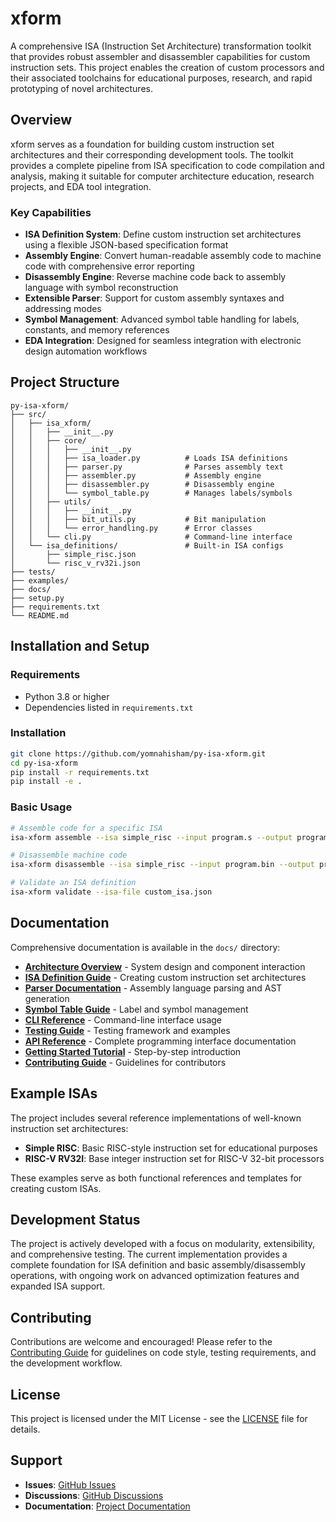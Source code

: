 # xform

A comprehensive ISA (Instruction Set Architecture) transformation toolkit that provides robust assembler and disassembler capabilities for custom instruction sets. This project enables the creation of custom processors and their associated toolchains for educational purposes, research, and rapid prototyping of novel architectures.

## Overview

xform serves as a foundation for building custom instruction set architectures and their corresponding development tools. The toolkit provides a complete pipeline from ISA specification to code compilation and analysis, making it suitable for computer architecture education, research projects, and EDA tool integration.

### Key Capabilities

- **ISA Definition System**: Define custom instruction set architectures using a flexible JSON-based specification format
- **Assembly Engine**: Convert human-readable assembly code to machine code with comprehensive error reporting
- **Disassembly Engine**: Reverse machine code back to assembly language with symbol reconstruction
- **Extensible Parser**: Support for custom assembly syntaxes and addressing modes
- **Symbol Management**: Advanced symbol table handling for labels, constants, and memory references
- **EDA Integration**: Designed for seamless integration with electronic design automation workflows

## Project Structure

```
py-isa-xform/
├── src/
│   ├── isa_xform/
│   │   ├── __init__.py
│   │   ├── core/
│   │   │   ├── __init__.py
│   │   │   ├── isa_loader.py          # Loads ISA definitions
│   │   │   ├── parser.py              # Parses assembly text
│   │   │   ├── assembler.py           # Assembly engine
│   │   │   ├── disassembler.py        # Disassembly engine
│   │   │   └── symbol_table.py        # Manages labels/symbols
│   │   ├── utils/
│   │   │   ├── __init__.py
│   │   │   ├── bit_utils.py           # Bit manipulation
│   │   │   └── error_handling.py      # Error classes
│   │   └── cli.py                     # Command-line interface
│   └── isa_definitions/               # Built-in ISA configs
│       ├── simple_risc.json
│       └── risc_v_rv32i.json
├── tests/
├── examples/
├── docs/
├── setup.py
├── requirements.txt
└── README.md
```

## Installation and Setup

### Requirements
- Python 3.8 or higher
- Dependencies listed in `requirements.txt`

### Installation
```bash
git clone https://github.com/yomnahisham/py-isa-xform.git
cd py-isa-xform
pip install -r requirements.txt
pip install -e .
```

### Basic Usage
```bash
# Assemble code for a specific ISA
isa-xform assemble --isa simple_risc --input program.s --output program.bin

# Disassemble machine code
isa-xform disassemble --isa simple_risc --input program.bin --output program.s

# Validate an ISA definition
isa-xform validate --isa-file custom_isa.json
```

## Documentation

Comprehensive documentation is available in the `docs/` directory:

- **[Architecture Overview](docs/architecture.md)** - System design and component interaction
- **[ISA Definition Guide](docs/isa-definition.md)** - Creating custom instruction set architectures
- **[Parser Documentation](docs/parser.md)** - Assembly language parsing and AST generation
- **[Symbol Table Guide](docs/symbol_table.md)** - Label and symbol management
- **[CLI Reference](docs/cli.md)** - Command-line interface usage
- **[Testing Guide](docs/testing.md)** - Testing framework and examples
- **[API Reference](docs/api-reference.md)** - Complete programming interface documentation
- **[Getting Started Tutorial](docs/getting-started.md)** - Step-by-step introduction
- **[Contributing Guide](docs/contributing.md)** - Guidelines for contributors

## Example ISAs

The project includes several reference implementations of well-known instruction set architectures:

- **Simple RISC**: Basic RISC-style instruction set for educational purposes
- **RISC-V RV32I**: Base integer instruction set for RISC-V 32-bit processors

These examples serve as both functional references and templates for creating custom ISAs.

## Development Status

The project is actively developed with a focus on modularity, extensibility, and comprehensive testing. The current implementation provides a complete foundation for ISA definition and basic assembly/disassembly operations, with ongoing work on advanced optimization features and expanded ISA support.

## Contributing

Contributions are welcome and encouraged! Please refer to the [Contributing Guide](docs/contributing.md) for guidelines on code style, testing requirements, and the development workflow.

## License

This project is licensed under the MIT License - see the [LICENSE](LICENSE) file for details.

## Support

- **Issues**: [GitHub Issues](https://github.com/yomnahisham/py-isa-xform/issues)
- **Discussions**: [GitHub Discussions](https://github.com/yomnahisham/py-isa-xform/discussions)
- **Documentation**: [Project Documentation](docs/)
